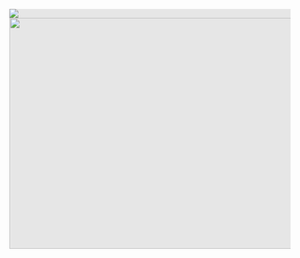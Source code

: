 <p align="center">
<img style="display: block;-webkit-user-select: none;margin: auto;background-color: hsl(0, 0%, 90%);transition: background-color 300ms;" src="https://64.media.tumblr.com/84450b2a1b3c8bfba5542224327c1a3b/11d2e8607d22c589-9d/s1280x1920/118dffd966a32a7b9fd10c291fa3561ef255c4d1.pnj">

<img style="display: block;-webkit-user-select: none;margin: auto;cursor: zoom-in;background-color: hsl(0, 0%, 90%);transition: background-color 300ms;" src="https://64.media.tumblr.com/5079d38dc519d6fbd085e77e1c0f8189/ae3a40df3bed62ce-3d/s2048x3072/3a1758ed1f79229bc4a8358da5f360a3cf513bdd.pnj" width="983" height="414">
